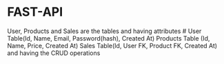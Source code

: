 # FAST-API
User, Products and Sales are the tables and having attributes # User Table(Id, Name, Email, Password(hash), Created At)
Products Table (Id, Name, Price, Created At) Sales Table(Id, User FK, Product FK, Created At) and having the CRUD operations
